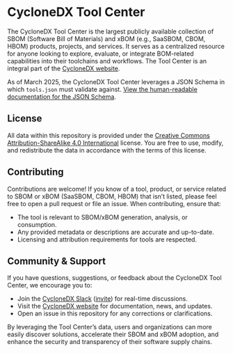 # CycloneDX Tool Center

The CycloneDX Tool Center is the largest publicly available collection of SBOM (Software Bill of Materials) and xBOM (e.g., SaaSBOM, CBOM, HBOM) products, projects, and services. It serves as a centralized resource for anyone looking to explore, evaluate, or integrate BOM-related capabilities into their toolchains and workflows. The Tool Center is an integral part of the [CycloneDX website](https://cyclonedx.org).

As of March 2025, the CycloneDX Tool Center leverages a JSON Schema in which `tools.json` must validate against. [View the human-readable documentation for the JSON Schema](https://cyclonedx.github.io/tool-center/).

## License

All data within this repository is provided under the [Creative Commons Attribution-ShareAlike 4.0 International](https://creativecommons.org/licenses/by-sa/4.0/) license. You are free to use, modify, and redistribute the data in accordance with the terms of this license.

## Contributing

Contributions are welcome! If you know of a tool, product, or service related to SBOM or xBOM (SaaSBOM, CBOM, HBOM) that isn’t listed, please feel free to open a pull request or file an issue. When contributing, ensure that:

- The tool is relevant to SBOM/xBOM generation, analysis, or consumption.
- Any provided metadata or descriptions are accurate and up-to-date.
- Licensing and attribution requirements for tools are respected.

## Community & Support

If you have questions, suggestions, or feedback about the CycloneDX Tool Center, we encourage you to:

- Join the [CycloneDX Slack](https://cyclonedx.org/slack) ([invite](https://cyclonedx.org/slack/invite)) for real-time discussions.
- Visit the [CycloneDX website](https://cyclonedx.org) for documentation, news, and updates.
- Open an issue in this repository for any corrections or clarifications.

By leveraging the Tool Center’s data, users and organizations can more easily discover solutions, accelerate their SBOM and xBOM adoption, and enhance the security and transparency of their software supply chains.
